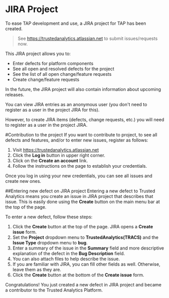 
# JIRA Project
To ease TAP development and use, a JIRA project for TAP has been created.  

> See https://trustedanalytics.atlassian.net to submit issues/requests now.

This JIRA project allows you to:
* Enter defects for platform components
* See all open and resolved defects for the project
* See the list of all open change/feature requests
* Create change/feature requests

In the future, the JIRA project will also contain information about upcoming releases.

You can view JIRA entries as an anonymous user (you don't need to register as a user in the project JIRA for this).

However, to create JIRA items (defects, change requests, etc.) you will need to register as a user in the project JIRA.

#Contribution to the project
If you want to contribute to project, to see all defects and features, and/or to enter new issues, register as follows:

1. Visit https://trustedanalytics.atlassian.net
1. Click the **Log in** button in upper right corner.
1. Click on the **Create an account** link.
1. Follow the instructions on the page to establish your credentials.  
 
Once you log in using your new credentials, you can see all issues and create new ones.

##Entering new defect on JIRA project
Entering a new defect to Trusted Analytics means you create an issue in JIRA project that describes that issue. This is easily done using the **Create** button on the main menu bar at the top of the page.

To enter a new defect, follow these steps:

1. Click the **Create** button at the top of the page. JIRA opens a **Create issue** form.
1. Set the **Project** dropdown menu to **TrustedAnalytics(TRACS)** and the **Issue Type** dropdown menu to **bug**.
1. Enter a summary of the issue in the **Summary** field and more descriptive explanation of the defect in the **Bug Description** field.
1. You can also attach files to help describe the issue.
1. If you are familiar with JIRA, you can fill other fields as well. Otherwise, leave them as they are.
1. Click the **Create** button at the bottom of the **Create issue** form.

Congratulations! You just created a new defect in JIRA project and became a contributor to the Trusted Analytics Platform.


